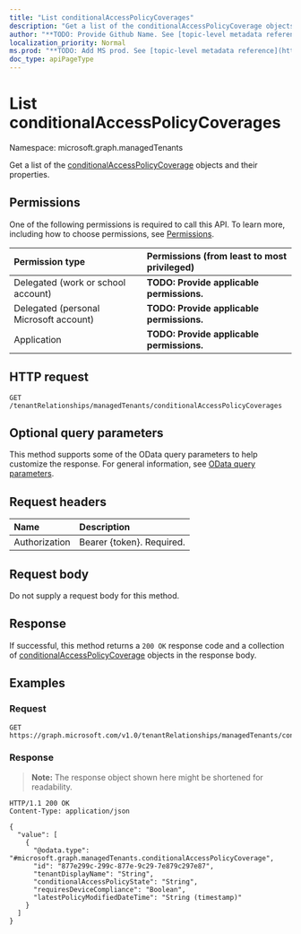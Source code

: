 ```yaml
---
title: "List conditionalAccessPolicyCoverages"
description: "Get a list of the conditionalAccessPolicyCoverage objects and their properties."
author: "**TODO: Provide Github Name. See [topic-level metadata reference](https://msgo.azurewebsites.net/add/document/guidelines/metadata.html#topic-level-metadata)**"
localization_priority: Normal
ms.prod: "**TODO: Add MS prod. See [topic-level metadata reference](https://msgo.azurewebsites.net/add/document/guidelines/metadata.html#topic-level-metadata)**"
doc_type: apiPageType
---
```


# List conditionalAccessPolicyCoverages
Namespace: microsoft.graph.managedTenants



Get a list of the [conditionalAccessPolicyCoverage](../resources/managedtenants-conditionalaccesspolicycoverage.md) objects and their properties.

## Permissions
One of the following permissions is required to call this API. To learn more, including how to choose permissions, see [Permissions](/graph/permissions-reference).

|Permission type|Permissions (from least to most privileged)|
|:---|:---|
|Delegated (work or school account)|**TODO: Provide applicable permissions.**|
|Delegated (personal Microsoft account)|**TODO: Provide applicable permissions.**|
|Application|**TODO: Provide applicable permissions.**|

## HTTP request

<!-- {
  "blockType": "ignored"
}
-->
``` http
GET /tenantRelationships/managedTenants/conditionalAccessPolicyCoverages
```

## Optional query parameters
This method supports some of the OData query parameters to help customize the response. For general information, see [OData query parameters](/graph/query-parameters).

## Request headers
|Name|Description|
|:---|:---|
|Authorization|Bearer {token}. Required.|

## Request body
Do not supply a request body for this method.

## Response

If successful, this method returns a `200 OK` response code and a collection of [conditionalAccessPolicyCoverage](../resources/conditionalaccesspolicycoverage.md) objects in the response body.

## Examples

### Request
<!-- {
  "blockType": "request",
  "name": "list_conditionalaccesspolicycoverage"
}
-->
``` http
GET https://graph.microsoft.com/v1.0/tenantRelationships/managedTenants/conditionalAccessPolicyCoverages
```


### Response
>**Note:** The response object shown here might be shortened for readability.
<!-- {
  "blockType": "response",
  "truncated": true,
  "@odata.type": "Collection(microsoft.graph.managedTenants.conditionalAccessPolicyCoverage)"
}
-->
``` http
HTTP/1.1 200 OK
Content-Type: application/json

{
  "value": [
    {
      "@odata.type": "#microsoft.graph.managedTenants.conditionalAccessPolicyCoverage",
      "id": "877e299c-299c-877e-9c29-7e879c297e87",
      "tenantDisplayName": "String",
      "conditionalAccessPolicyState": "String",
      "requiresDeviceCompliance": "Boolean",
      "latestPolicyModifiedDateTime": "String (timestamp)"
    }
  ]
}
```

